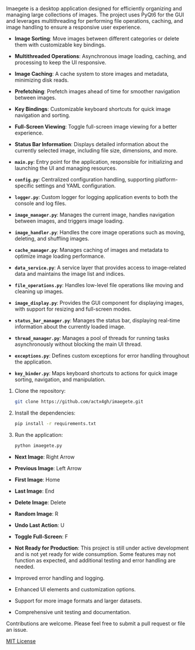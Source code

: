 Imaegete is a desktop application designed for efficiently organizing and managing large collections of images. The
project uses PyQt6 for the GUI and leverages multithreading for performing file operations, caching, and image handling
to ensure a responsive user experience.

- **Image Sorting**: Move images between different categories or delete them with customizable key bindings.
- **Multithreaded Operations**: Asynchronous image loading, caching, and processing to keep the UI responsive.
- **Image Caching**: A cache system to store images and metadata, minimizing disk reads.
- **Prefetching**: Prefetch images ahead of time for smoother navigation between images.
- **Key Bindings**: Customizable keyboard shortcuts for quick image navigation and sorting.
- **Full-Screen Viewing**: Toggle full-screen image viewing for a better experience.
- **Status Bar Information**: Displays detailed information about the currently selected image, including file size,
  dimensions, and more.


- **`main.py`**: Entry point for the application, responsible for initializing and launching the UI and managing
  resources.
- **`config.py`**: Centralized configuration handling, supporting platform-specific settings and YAML configuration.
- **`logger.py`**: Custom logger for logging application events to both the console and log files.
- **`image_manager.py`**: Manages the current image, handles navigation between images, and triggers image loading.
- **`image_handler.py`**: Handles the core image operations such as moving, deleting, and shuffling images.
- **`cache_manager.py`**: Manages caching of images and metadata to optimize image loading performance.
- **`data_service.py`**: A service layer that provides access to image-related data and maintains the image list and
  indices.
- **`file_operations.py`**: Handles low-level file operations like moving and cleaning up images.
- **`image_display.py`**: Provides the GUI component for displaying images, with support for resizing and full-screen
  modes.
- **`status_bar_manager.py`**: Manages the status bar, displaying real-time information about the currently loaded
  image.
- **`thread_manager.py`**: Manages a pool of threads for running tasks asynchronously without blocking the main UI
  thread.
- **`exceptions.py`**: Defines custom exceptions for error handling throughout the application.
- **`key_binder.py`**: Maps keyboard shortcuts to actions for quick image sorting, navigation, and manipulation.


1. Clone the repository:

    ```bash
    git clone https://github.com/actx4gh/imaegete.git
    ```

2. Install the dependencies:

    ```bash
    pip install -r requirements.txt
    ```

3. Run the application:

    ```bash
    python imaegete.py
    ```


- **Next Image**: Right Arrow
- **Previous Image**: Left Arrow
- **First Image**: Home
- **Last Image**: End
- **Delete Image**: Delete
- **Random Image**: R
- **Undo Last Action**: U
- **Toggle Full-Screen**: F


- **Not Ready for Production**: This project is still under active development and is not yet ready for wide
  consumption. Some features may not function as expected, and additional testing and error handling are needed.


- Improved error handling and logging.
- Enhanced UI elements and customization options.
- Support for more image formats and larger datasets.
- Comprehensive unit testing and documentation.

Contributions are welcome. Please feel free to submit a pull request or file an issue.

[MIT License](LICENSE)
